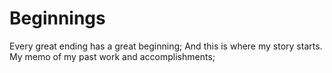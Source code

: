 # Beginnings

Every great ending has a great beginning; 
And this is where my story starts. 
My memo of my past work and accomplishments; 
